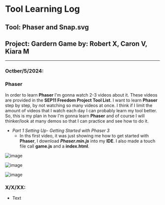 # Tool Learning Log

## Tool: **Phaser and Snap.svg**

## Project: **Gardern Game by: Robert X, Caron V, Kiara M**

---

### Octber/5/2024:
### Phaser

In order to learn **Phaser** I'm gonna watch 2-3 videos about it. These videos are provided in the **SEP11 Freedom Project Tool List**. I want to learn **Phaser** step by step, by not watching so many videos at once. I think if I limit the amount of videos that I watch each day I can probably learn my tool better. So, this is my plan in how I'm gonna learn **Phaser** and of course I will thinker/look at many demos so that I can practice and see how to do it. 

* _Part 1 Setting Up- Getting Started with Phaser 3_
  * In ths first video, it was just showing me how to get started with **Phaser**, I download **_Phaser.min.js_** into my **IDE**. I also made a touch file call **game.js** and a **index.html**.

![image](https://github.com/user-attachments/assets/0302fd2c-6c6c-4fed-bd8c-8a806d19d077)

![image](https://github.com/user-attachments/assets/6185c054-d428-41b8-b0bc-1db44c8b0e72)

![image](https://github.com/user-attachments/assets/1a983ce6-17a0-4e0d-86a6-c78741a4747f)







### X/X/XX:
* Text


<!-- 
* Links you used today (websites, videos, etc)
* Things you tried, progress you made, etc
* Challenges, a-ha moments, etc
* Questions you still have
* What you're going to try next
-->
